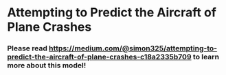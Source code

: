 # Attempting to Predict the Aircraft of Plane Crashes

### Please read https://medium.com/@simon325/attempting-to-predict-the-aircraft-of-plane-crashes-c18a2335b709 to learn more about this model!
